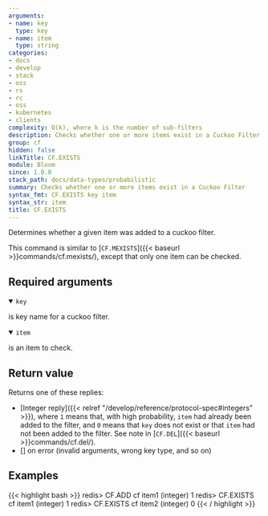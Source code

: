 ```yaml
---
arguments:
- name: key
  type: key
- name: item
  type: string
categories:
- docs
- develop
- stack
- oss
- rs
- rc
- oss
- kubernetes
- clients
complexity: O(k), where k is the number of sub-filters
description: Checks whether one or more items exist in a Cuckoo Filter
group: cf
hidden: false
linkTitle: CF.EXISTS
module: Bloom
since: 1.0.0
stack_path: docs/data-types/probabilistic
summary: Checks whether one or more items exist in a Cuckoo Filter
syntax_fmt: CF.EXISTS key item
syntax_str: item
title: CF.EXISTS
---
```

Determines whether a given item was added to a cuckoo filter.

This command is similar to [`CF.MEXISTS`]({{< baseurl >}}commands/cf.mexists/), except that only one item can be checked.

## Required arguments

<details open><summary><code>key</code></summary>

is key name for a cuckoo filter.

</details>

<details open><summary><code>item</code></summary>

is an item to check.
</details>

## Return value

Returns one of these replies:

- [Integer reply]({{< relref "/develop/reference/protocol-spec#integers" >}}), where `1` means that, with high probability, `item` had already been added to the filter, and `0` means that `key` does not exist or that `item` had not been added to the filter. See note in [`CF.DEL`]({{< baseurl >}}commands/cf.del/).
- [] on error (invalid arguments, wrong key type, and so on)

## Examples

{{< highlight bash >}}
redis> CF.ADD cf item1
(integer) 1
redis> CF.EXISTS cf item1
(integer) 1
redis> CF.EXISTS cf item2
(integer) 0
{{< / highlight >}}
